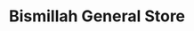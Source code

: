 ---
title: "Bismillah General Store"
url: /karachi/bismillah-general-store-plot-r-881-sector-15-a-4-sector-15-a-4-buffer-zone/
shop: Dorfladen
---